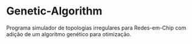 # Genetic-Algorithm

Programa simulador de topologias irregulares para Redes-em-Chip com adição de um algoritmo genético para otimização.
